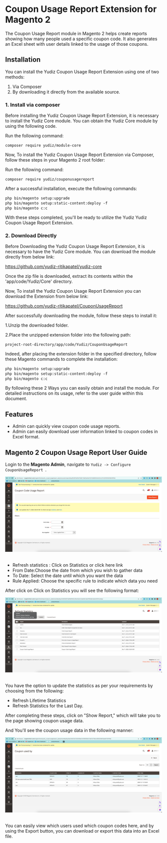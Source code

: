 # Coupon Usage Report Extension for Magento 2
The Coupon Usage Report module in Magento 2 helps create reports showing how many people used a specific coupon code. It also generates an Excel sheet with user details linked to the usage of those coupons.

## Installation

You can install the Yudiz Coupon Usage Report Extension using one of two methods:
 1. Via Composer 
 2. By downloading it directly from the available source.

### 1. Install via composer

Before installing the Yudiz Coupon Usage Report Extension, it is necessary to install the Yudiz Core module. You can obtain the Yudiz Core module by using the following code.

Run the following command:
```shell
composer require yudiz/module-core
```
Now, To install the Yudiz Coupon Usage Report Extension via Composer, follow these steps in   your Magento 2 root folder:

Run the following command:
```shell
composer require yudiz/couponusagereport
```
After a successful installation, execute the following commands:

```shell
php bin/magento setup:upgrade
php bin/magento setup:static-content:deploy -f
php bin/magento c:c
```

With these steps completed, you'll be ready to utilize the Yudiz Yudiz Coupon Usage Report Extension.

### 2. Download Directly

Before Downloading the Yudiz Coupon Usage Report Extension, it is necessary to have the Yudiz Core module. You can download the module directly from below link:

https://github.com/yudiz-ritikapatel/yudiz-core

Once the zip file is downloaded, extract its contents within the 'app/code/Yudiz/Core' directory.

Now, To install the Yudiz Coupon Usage Report Extension you can download the Extension from below link:

https://github.com/yudiz-ritikapatel/CouponUsageReport

After successfully downloading the module, follow these steps to install it:

1.Unzip the downloaded folder.

2.Place the unzipped extension folder into the following path:

```shell
project-root-directory/app/code/Yudiz/CouponUsageReport
```

Indeed, after placing the extension folder in the specified directory, follow these Magento commands to complete the installation:
```shell
php bin/magento setup:upgrade
php bin/magento setup:static-content:deploy -f
php bin/magento c:c
```

By following these 2 Ways you can easily obtain and install the module.  For detailed instructions on its usage, refer to the user guide within this document.


## Features 
- Admin can quickly view coupon code usage reports.
- Admin can easily download user information linked to coupon codes in Excel format.


## Magento 2 Coupon Usage Report User Guide

Login to the **Magento Admin**, navigate to `Yudiz -> Configure CouponUsageReport `.

<div>
    <img src="./ReadmeImages/CouponCodeUsage.png" alt="CouponCodeUsage Image">
</div><br/>

- Refresh statistics : Click on Statistics or click here link
- From Date:Choose the date from which you wish to gather data
- To Date: Select the date until which you want the data
- Rule Applied: Choose the specific rule to indicate which data you need

After click on Click on Statistics you will see the following format:

<div>
    <img src="./ReadmeImages/CoponCodeUsage_Refresh.png" alt="CoponCodeUsage Refresh Image">
</div><br/>

You have the option to update the statistics as per your requirements by choosing from the following:
- Refresh Lifetime Statistics 
- Refresh Statistics for the Last Day.

After completing these steps, click on "Show Report," which will take you to the page showing coupon usage data.

And You'll see the coupon usage data in the following manner:

<div>
    <img src="./ReadmeImages/CouponCodeUsage_Data.png" alt="CouponCode Usage Data Image">
</div><br/>

You can easily view which users used which coupon codes here, and by using the Export button, you can download or export this data into an Excel file.






